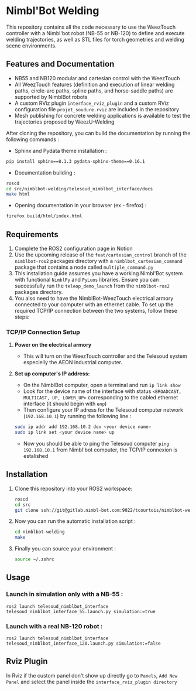 # Nimbl'Bot Welding 

This repository contains all the code necessary to use the WeezTouch controller with a Nimbl'bot robot (NB-55 or NB-120) to define and execute welding trajectories, as well as STL files for torch geometries and welding scene environments.

## Features and Documentation

- NB55 and NB120 modular and cartesian control with the WeezTouch
- All WeezTouch features (definition and execution of linear welding paths, circle-arc paths, spline paths, and horse-saddle paths) are supported by NimblBot robots
- A custom RViz plugin `interface_rviz_plugin` and a custom RViz configuration file `projet_soudure.rviz` are included in the repository
- Mesh publishing for concrete welding applications is available to test the trajectories proposed by WeezU-Welding

After cloning the repository, you can build the documentation by running the following commands :

- Sphinx and Pydata theme installation : 

```bash
pip install sphinx==8.1.3 pydata-sphinx-theme==0.16.1
```

- Documentation building : 

```bash
roscd 
cd src/nimblbot-welding/telesoud_nimblbot_interface/docs
make html
```

- Opening documentation in your browser (ex - firefox) : 

```bash
firefox build/html/index.html
```

## Requirements 

1. Complete the ROS2 configuration page in Notion
2. Use the upcoming release of the `feat/cartesian_control` branch of the `nimblbot-ros2` packages directory with a `nimblbot_cartesian_command` package that contains a node called `multiple_command.py`
3. This installation guide assumes you have a working Nimbl'Bot system with functional `NimblPy` and `PyLuos` libraries. Ensure you can successfully run the `teleop_demo_launch` from the `nimblbot-ros2` packages directory.
5. You also need to have the NimblBot-WeezTouch electrical armory connected to your computer with an ethernet cable. To set up the required TCP/IP connection between the two systems, follow these steps: 

### TCP/IP Connection Setup

1. **Power on the electrical armory** 
    - This will turn on the WeezTouch controller and the Telesoud system especielly the AEON industrial computer.

2. **Set up computer's IP address:**
   - On the NimblBot computer, open a terminal and run `ip link show`
   - Look for the device name of the interface with status `<BROADCAST, MULTICAST, UP, LOWER_UP>` corresponding to the cabled ethernet interface (it should begin with `enp`)
   - Then configure your IP adress for the Telesoud computer network (`192.168.10.1`) by running the following line : 
   ```bash
   sudo ip addr add 192.168.10.2 dev <your device name>
   sudo ip link set <your device name> up
   ```
   - Now you should be able to ping the Telesoud computer `ping 192.168.10.1` from Nimbl'bot computer, the TCP/IP connexion is estalished

## Installation
1. Clone this repository into your ROS2 workspace: 
    
    ```bash
    roscd
    cd src
    git clone ssh://git@gitlab.nimbl-bot.com:9022/tcourtois/nimblbot-welding.git
    ```
2. Now you can run the automatic installation script : 
    
    ```bash
    cd nimblbot-welding
    make
    ```
3. Finally you can source your environment : 

    ```bash
    source ~/.zshrc
    ```

## Usage

### Launch in simulation only with a NB-55 :

    ros2 launch telesoud_nimblbot_interface telesoud_nimblbot_interface_55.launch.py simulation:=true
    
### Launch with a real NB-120 robot : 

    ros2 launch telesoud_nimblbot_interface telesoud_nimblbot_interface_120.launch.py simulation:=false
    
## Rviz Plugin
In Rviz if the custom panel don't show up directly go to `Panels`,  `Add New Panel` and select the panel inside the `interface_rviz_plugin directory`
